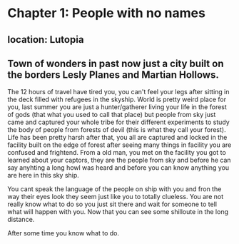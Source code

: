 # Chapter 1: People with no names

## location: Lutopia
Town of wonders in past now just a city built on the borders Lesly Planes and Martian Hollows.
---

The 12 hours of travel have tired you, you can't feel your legs after sitting in the deck filled with refugees in the skyship.
World is pretty weird place for you, last summer you are just a hunter/gatherer living your life in the forest of gods (that what you used to call that place) but people from sky just came and captured your whole tribe for their different experiments to study the body of people from forests of devil (this is what they call your forest). Life has been pretty harsh after that, you all are captured and locked in the facility built on the edge of forest after seeing many things in facility you are confused and frightend. From a old man, you met on the facility you got to learned about your captors, they are the people from sky and before he can say anyhting a long howl was heard and before you can know anything you are here in this sky ship.

You cant speak the language of the people on ship with you and fron the way their eyes look they seem just like you to totally clueless. You are not really know what to do so you just sit there and wait for someone to tell what will happen with you. Now that you can see some shilloute in the long distance. 

After some time you know what to do.

